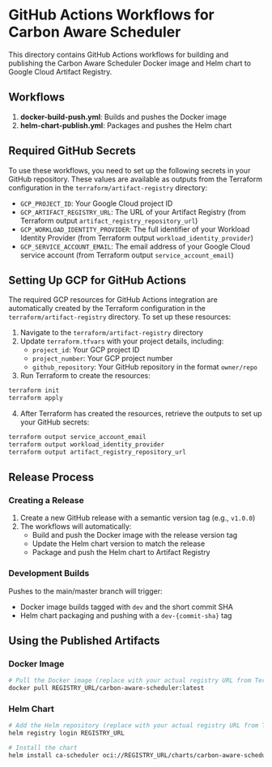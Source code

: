 # GitHub Actions Workflows for Carbon Aware Scheduler

This directory contains GitHub Actions workflows for building and publishing the Carbon Aware Scheduler Docker image and Helm chart to Google Cloud Artifact Registry.

## Workflows

1. **docker-build-push.yml**: Builds and pushes the Docker image
2. **helm-chart-publish.yml**: Packages and pushes the Helm chart

## Required GitHub Secrets

To use these workflows, you need to set up the following secrets in your GitHub repository. These values are available as outputs from the Terraform configuration in the `terraform/artifact-registry` directory:

- `GCP_PROJECT_ID`: Your Google Cloud project ID
- `GCP_ARTIFACT_REGISTRY_URL`: The URL of your Artifact Registry (from Terraform output `artifact_registry_repository_url`)
- `GCP_WORKLOAD_IDENTITY_PROVIDER`: The full identifier of your Workload Identity Provider (from Terraform output `workload_identity_provider`)
- `GCP_SERVICE_ACCOUNT_EMAIL`: The email address of your Google Cloud service account (from Terraform output `service_account_email`)

## Setting Up GCP for GitHub Actions

The required GCP resources for GitHub Actions integration are automatically created by the Terraform configuration in the `terraform/artifact-registry` directory. To set up these resources:

1. Navigate to the `terraform/artifact-registry` directory
2. Update `terraform.tfvars` with your project details, including:
   - `project_id`: Your GCP project ID
   - `project_number`: Your GCP project number
   - `github_repository`: Your GitHub repository in the format `owner/repo`
3. Run Terraform to create the resources:

```bash
terraform init
terraform apply
```

4. After Terraform has created the resources, retrieve the outputs to set up your GitHub secrets:

```bash
terraform output service_account_email
terraform output workload_identity_provider
terraform output artifact_registry_repository_url
```

## Release Process

### Creating a Release

1. Create a new GitHub release with a semantic version tag (e.g., `v1.0.0`)
2. The workflows will automatically:
   - Build and push the Docker image with the release version tag
   - Update the Helm chart version to match the release
   - Package and push the Helm chart to Artifact Registry

### Development Builds

Pushes to the main/master branch will trigger:
- Docker image builds tagged with `dev` and the short commit SHA
- Helm chart packaging and pushing with a `dev-{commit-sha}` tag

## Using the Published Artifacts

### Docker Image

```bash
# Pull the Docker image (replace with your actual registry URL from Terraform output)
docker pull REGISTRY_URL/carbon-aware-scheduler:latest
```

### Helm Chart

```bash
# Add the Helm repository (replace with your actual registry URL from Terraform output)
helm registry login REGISTRY_URL

# Install the chart
helm install ca-scheduler oci://REGISTRY_URL/charts/carbon-aware-scheduler --version 1.0.0
```
